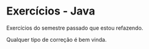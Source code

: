 # Exercícios - Java

Exercícios do semestre passado que estou refazendo.

Qualquer tipo de correção é bem vinda.
